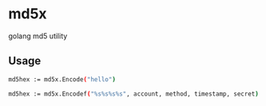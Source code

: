 # md5x
golang md5 utility

## Usage
``` sh
md5hex := md5x.Encode("hello")
```
``` sh
md5hex := md5x.Encodef("%s%s%s%s", account, method, timestamp, secret)
```
